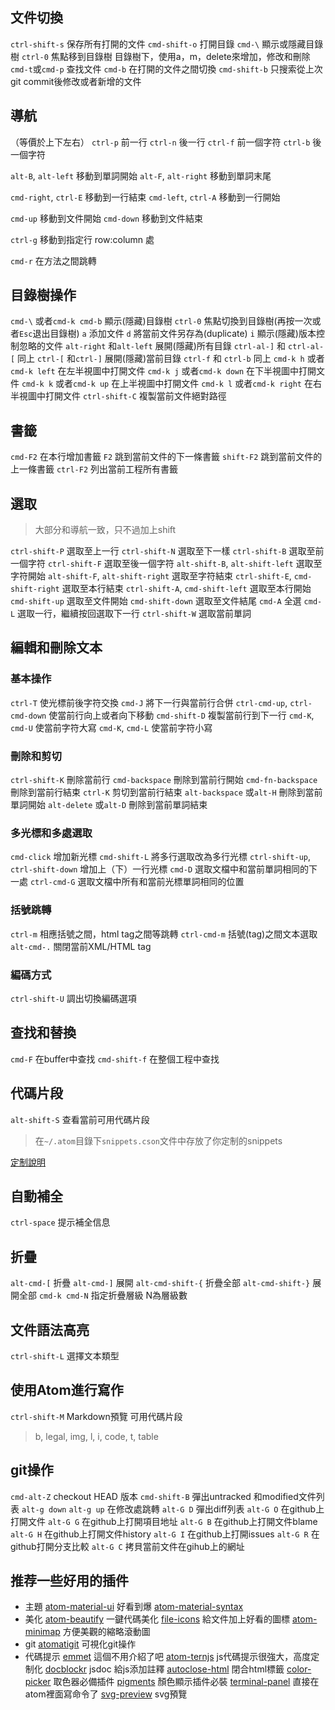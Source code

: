 ## 文件切換
`ctrl-shift-s` 保存所有打開的文件
`cmd-shift-o` 打開目錄
`cmd-\` 顯示或隱藏目錄樹
`ctrl-0` 焦點移到目錄樹
目錄樹下，使用a，m，delete來增加，修改和刪除
`cmd-t`或`cmd-p` 查找文件
`cmd-b` 在打開的文件之間切換
`cmd-shift-b` 只搜索從上次git commit後修改或者新增的文件

## 導航
（等價於上下左右）
`ctrl-p` 前一行
`ctrl-n` 後一行
`ctrl-f` 前一個字符
`ctrl-b` 後一個字符

`alt-B`, `alt-left` 移動到單詞開始
`alt-F`, `alt-right` 移動到單詞末尾

`cmd-right`, `ctrl-E` 移動到一行結束
`cmd-left`, `ctrl-A` 移動到一行開始

`cmd-up` 移動到文件開始
`cmd-down` 移動到文件結束

`ctrl-g` 移動到指定行 row:column 處

`cmd-r` 在方法之間跳轉

## 目錄樹操作
`cmd-\` 或者`cmd-k cmd-b` 顯示(隱藏)目錄樹
`ctrl-0` 焦點切換到目錄樹(再按一次或者`Esc`退出目錄樹)
`a` 添加文件
`d` 將當前文件另存為(duplicate)
`i` 顯示(隱藏)版本控制忽略的文件
`alt-right` 和`alt-left` 展開(隱藏)所有目錄
`ctrl-al-]` 和 `ctrl-al-[` 同上
`ctrl-[` 和`ctrl-]` 展開(隱藏)當前目錄
`ctrl-f` 和 `ctrl-b` 同上
`cmd-k h` 或者`cmd-k left` 在左半視圖中打開文件
`cmd-k j` 或者`cmd-k down` 在下半視圖中打開文件
`cmd-k k` 或者`cmd-k up` 在上半視圖中打開文件
`cmd-k l` 或者`cmd-k right` 在右半視圖中打開文件
`ctrl-shift-C` 複製當前文件絕對路徑


## 書籤
`cmd-F2` 在本行增加書籤
`F2` 跳到當前文件的下一條書籤
`shift-F2` 跳到當前文件的上一條書籤
`ctrl-F2` 列出當前工程所有書籤

## 選取
> 大部分和導航一致，只不過加上shift

`ctrl-shift-P` 選取至上一行
`ctrl-shift-N` 選取至下一樣
`ctrl-shift-B` 選取至前一個字符
`ctrl-shift-F` 選取至後一個字符
`alt-shift-B`, `alt-shift-left` 選取至字符開始
`alt-shift-F`, `alt-shift-right` 選取至字符結束
`ctrl-shift-E`, `cmd-shift-right` 選取至本行結束
`ctrl-shift-A`, `cmd-shift-left` 選取至本行開始
`cmd-shift-up` 選取至文件開始
`cmd-shift-down` 選取至文件結尾
`cmd-A` 全選
`cmd-L` 選取一行，繼續按回選取下一行
`ctrl-shift-W` 選取當前單詞

## 編輯和刪除文本
### 基本操作
`ctrl-T` 使光標前後字符交換
`cmd-J` 將下一行與當前行合併
`ctrl-cmd-up`, `ctrl-cmd-down` 使當前行向上或者向下移動
`cmd-shift-D` 複製當前行到下一行
`cmd-K`, `cmd-U` 使當前字符大寫
`cmd-K`, `cmd-L` 使當前字符小寫

### 刪除和剪切
`ctrl-shift-K` 刪除當前行
`cmd-backspace` 刪除到當前行開始
`cmd-fn-backspace` 刪除到當前行結束
`ctrl-K` 剪切到當前行結束
`alt-backspace` 或`alt-H` 刪除到當前單詞開始
`alt-delete` 或`alt-D` 刪除到當前單詞結束

### 多光標和多處選取
`cmd-click` 增加新光標
`cmd-shift-L` 將多行選取改為多行光標
`ctrl-shift-up`, `ctrl-shift-down` 增加上（下）一行光標
`cmd-D` 選取文檔中和當前單詞相同的下一處
`ctrl-cmd-G` 選取文檔中所有和當前光標單詞相同的位置

### 括號跳轉
`ctrl-m` 相應括號之間，html tag之間等跳轉
`ctrl-cmd-m` 括號(tag)之間文本選取
`alt-cmd-.` 關閉當前XML/HTML tag

### 編碼方式
`ctrl-shift-U` 調出切換編碼選項

## 查找和替換
`cmd-F` 在buffer中查找
`cmd-shift-f` 在整個工程中查找

## 代碼片段
`alt-shift-S` 查看當前可用代碼片段
> 在`~/.atom`目錄下`snippets.cson`文件中存放了你定制的snippets

[定制說明](https://atom.io/docs/v1.0.0/using-atom-snippets)

## 自動補全
`ctrl-space` 提示補全信息

## 折疊
`alt-cmd-[` 折疊
`alt-cmd-]` 展開
`alt-cmd-shift-{` 折疊全部
`alt-cmd-shift-}` 展開全部
`cmd-k cmd-N` 指定折疊層級 N為層級數

## 文件語法高亮
`ctrl-shift-L` 選擇文本類型

## 使用Atom進行寫作
`ctrl-shift-M` Markdown預覽
可用代碼片段
> b, legal, img, l, i, code, t, table

## git操作
`cmd-alt-Z` checkout HEAD 版本
`cmd-shift-B` 彈出untracked 和modified文件列表
`alt-g down` `alt-g up` 在修改處跳轉
`alt-G D` 彈出diff列表
`alt-G O`​​ 在github上打開文件
`alt-G G` 在github上打開項目地址
`alt-G B` 在github上打開文件blame
`alt-G H` 在github上打開文件history
`alt-G I` 在github上打開issues
`alt-G R` 在github打開分支比較
`alt-G C` 拷貝當前文件在gihub上的網址

## 推荐一些好用的插件
- 主題
[atom-material-ui](https://atom.io/themes/atom-material-ui) 好看到爆
[atom-material-syntax](https://atom.io/themes/atom-material-syntax)
- 美化
[atom-beautify](https://atom.io/packages/atom-beautify) 一鍵代碼美化
[file-icons](https://atom.io/packages/file-icons) 給文件加上好看的圖標
[atom-minimap](https://atom.io/users/atom-minimap) 方便美觀的縮略滾動圖
- git
[atomatigit](https://atom.io/packages/atomatigit) 可視化git操作
- 代碼提示
[emmet](https://atom.io/packages/emmet) 這個不用介紹了吧
[atom-ternjs](https://atom.io/packages/atom-ternjs) js代碼提示很強大，高度定制化
[docblockr](https://atom.io/packages/docblockr) jsdoc 給js添加註釋
[autoclose-html](https://atom.io/packages/autoclose-html) 閉合html標籤
[color-picker](https://atom.io/packages/color-picker) 取色器必備插件
[pigments](https://atom.io/packages/pigments) 顏色顯示插件必裝
[terminal-panel](https://atom.io/packages/terminal-panel) 直接在atom裡面寫命令了
[svg-preview](https://atom.io/packages/svg-preview) svg預覽
